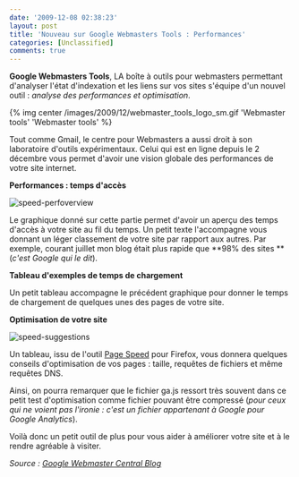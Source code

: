 ```yaml
---
date: '2009-12-08 02:38:23'
layout: post
title: 'Nouveau sur Google Webmasters Tools : Performances'
categories: [Unclassified]
comments: true
---
```


**Google Webmasters Tools**, LA boîte à outils pour webmasters permettant d'analyser l'état d'indexation et les liens sur vos sites s'équipe d'un nouvel outil : _analyse des performances et optimisation_.

{% img center /images/2009/12/webmaster_tools_logo_sm.gif 'Webmaster tools' 'Webmaster tools' %}

Tout comme Gmail, le centre pour Webmasters a aussi droit à son laboratoire d'outils expérimentaux. Celui qui est en ligne depuis le 2 décembre vous permet d'avoir une vision globale des performances de votre site internet.

**Performances : temps d'accès**

![speed-perfoverview](/images/2009/12/speed-perfoverview.png)  

Le graphique donné sur cette partie permet d'avoir un aperçu des temps d'accès à votre site au fil du temps. Un petit texte l'accompagne vous donnant un léger classement de votre site par rapport aux autres. Par exemple, courant juillet mon blog était plus rapide que **98% des sites **(_c'est Google qui le dit_).

**Tableau d'exemples de temps de chargement**

Un petit tableau accompagne le précédent graphique pour donner le temps de chargement de quelques unes des pages de votre site.

**Optimisation de votre site**

![speed-suggestions](/images/2009/12/speed-suggestions.png)  

Un tableau, issu de l'outil [Page Speed](http://code.google.com/speed/page-speed/) pour Firefox, vous donnera quelques conseils d'optimisation de vos pages : taille, requêtes de fichiers et même requêtes DNS.

Ainsi, on pourra remarquer que le fichier ga.js ressort très souvent dans ce petit test d'optimisation comme fichier pouvant être compressé (_pour ceux qui ne voient pas l'ironie : c'est un fichier appartenant à Google pour Google Analytics_).

Voilà donc un petit outil de plus pour vous aider à améliorer votre site et à le rendre agréable à visiter.

_Source : [Google Webmaster Central Blog](http://googlewebmastercentral.blogspot.com/2009/12/your-sites-performance-in-webmaster.html)_
